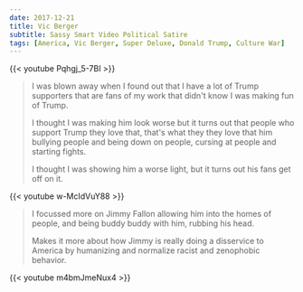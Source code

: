 ```yaml
---
date: 2017-12-21
title: Vic Berger
subtitle: Sassy Smart Video Political Satire
tags: [America, Vic Berger, Super Deluxe, Donald Trump, Culture War]
---
```


{{< youtube Pqhgj_5-7BI >}}

> I was blown away when I found out that I have a lot of Trump supporters that are fans of my work that didn't know I was making fun of Trump.
>
> I thought I was making him look worse but it turns out that people who support Trump they love that, that's what they they love that him bullying people and being down on people, cursing at people and starting fights.
>
> I thought I was showing him a worse light, but it turns out his fans get off on it.

{{< youtube w-McIdVuY88 >}}

> I focussed more on Jimmy Fallon allowing him into the homes of people, and being buddy buddy with him, rubbing his head.
>
> Makes it more about how Jimmy is really doing a disservice to America by humanizing and normalize racist and zenophobic behavior.

{{< youtube m4bmJmeNux4 >}}
